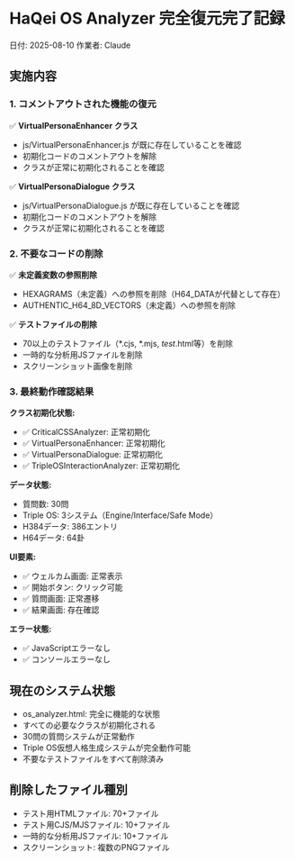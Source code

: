 # HaQei OS Analyzer 完全復元完了記録
日付: 2025-08-10
作業者: Claude

## 実施内容

### 1. コメントアウトされた機能の復元
✅ **VirtualPersonaEnhancer クラス**
- js/VirtualPersonaEnhancer.js が既に存在していることを確認
- 初期化コードのコメントアウトを解除
- クラスが正常に初期化されることを確認

✅ **VirtualPersonaDialogue クラス**
- js/VirtualPersonaDialogue.js が既に存在していることを確認
- 初期化コードのコメントアウトを解除
- クラスが正常に初期化されることを確認

### 2. 不要なコードの削除
✅ **未定義変数の参照削除**
- HEXAGRAMS（未定義）への参照を削除（H64_DATAが代替として存在）
- AUTHENTIC_H64_8D_VECTORS（未定義）への参照を削除

✅ **テストファイルの削除**
- 70以上のテストファイル（*.cjs, *.mjs, *test*.html等）を削除
- 一時的な分析用JSファイルを削除
- スクリーンショット画像を削除

### 3. 最終動作確認結果

**クラス初期化状態:**
- ✅ CriticalCSSAnalyzer: 正常初期化
- ✅ VirtualPersonaEnhancer: 正常初期化
- ✅ VirtualPersonaDialogue: 正常初期化
- ✅ TripleOSInteractionAnalyzer: 正常初期化

**データ状態:**
- 質問数: 30問
- Triple OS: 3システム（Engine/Interface/Safe Mode）
- H384データ: 386エントリ
- H64データ: 64卦

**UI要素:**
- ✅ ウェルカム画面: 正常表示
- ✅ 開始ボタン: クリック可能
- ✅ 質問画面: 正常遷移
- ✅ 結果画面: 存在確認

**エラー状態:**
- ✅ JavaScriptエラーなし
- ✅ コンソールエラーなし

## 現在のシステム状態
- os_analyzer.html: 完全に機能的な状態
- すべての必要なクラスが初期化される
- 30問の質問システムが正常動作
- Triple OS仮想人格生成システムが完全動作可能
- 不要なテストファイルをすべて削除済み

## 削除したファイル種別
- テスト用HTMLファイル: 70+ファイル
- テスト用CJS/MJSファイル: 10+ファイル  
- 一時的な分析用JSファイル: 10+ファイル
- スクリーンショット: 複数のPNGファイル